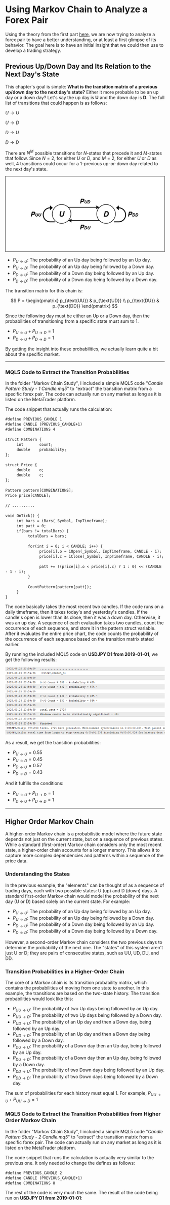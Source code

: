 # Using Markov Chain to Analyze a Forex Pair

Using the theory from the first part [here](https://github.com/handiko/Markov-Chain-In-Financial-Market), we are now trying to analyze a forex pair to have a better understanding, or at least a first glimpse of its behavior.
The goal here is to have an initial insight that we could then use to develop a trading strategy.

## Previous Up/Down Day and Its Relation to the Next Day's State
This chapter's goal is simple: **What is the transition matrix of a previous up/down day to the next day's state?** Either it more probable to be an up day or a down day?
Let's say the up day is **U** and the down day is **D**. The full list of transitions that could happen is as follows:

$U \to U$

$U \to D$

$D \to U$

$D \to D$

There are $N^{M}$ possible transitions for $N$-states that precede it and $M$-states that follow. Since $N = 2$, for either $U$ or $D$, and $M = 2$, for either $U$ or $D$ as well, 4 transitions could occur for a 1-previous up-or-down day related to the next day's state.

![](./2-states_markov_chain.png)

* $P_{U \to U}$: The probability of an Up day being followed by an Up day.
* $P_{U \to D}$: The probability of an Up day being followed by a Down day.
* $P_{D \to U}$: The probability of a Down day being followed by an Up day.
* $P_{D \to D}$: The probability of a Down day being followed by a Down day.

The transition matrix for this chain is:

$$
P = 
\begin{pmatrix}
p_{\text{UU}} & p_{\text{UD}} \\
p_{\text{DU}} & p_{\text{DD}} 
\end{pmatrix}
$$

Since the following day must be either an Up or a Down day, then the probabilities of transitioning from a specific state must sum to 1.

* $P_{U \to U} + P_{U \to D} = 1$
* $P_{D \to U} + P_{D \to D} = 1$

By getting the insight into these probabilities, we actually learn quite a bit about the specific market.

---

### MQL5 Code to Extract the Transition Probabilities
In the folder "Markov Chain Study", I included a simple MQL5 code "_Candle Pattern Study - 1 Candle.mq5_" to "extract" the transition matrix from a specific forex pair. The code can actually run on any market as long as it is listed on the MetaTrader platform.

The code snippet that actually runs the calculation:
```mql5
#define PREVIOUS_CANDLE 1
#define CANDLE (PREVIOUS_CANDLE+1)
#define COMBINATIONS 4

struct Pattern {
     int       count;
     double    probability;
};

struct Price {
     double    o;
     double    c;
};

Pattern pattern[COMBINATIONS];
Price price[CANDLE];

// ..........

void OnTick() {
     int bars = iBars(_Symbol, InpTimeframe);
     int patt = 0;
     if(bars != totalBars) {
          totalBars = bars;

          for(int i = 0; i < CANDLE; i++) {
               price[i].o = iOpen(_Symbol, InpTimeframe, CANDLE - i);
               price[i].c = iClose(_Symbol, InpTimeframe, CANDLE - i);

               patt += ((price[i].o < price[i].c) ? 1 : 0) << (CANDLE - 1 - i);
          }

          CountPattern(pattern[patt]);
     }
}
```
The code basically takes the most recent two candles. If the code runs on a daily timeframe, then it takes today's and yesterday's candles. If the candle's open is lower than its close, then it was a down day. Otherwise, it was an up day. A sequence of each evaluation takes two candles, count the occurrence of each sequence, and store it in the pattern struct variable. After it evaluates the entire price chart, the code counts the probability of the occurrence of each sequence based on the transition matrix stated earlier.

By running the included MQL5 code on **USDJPY D1 from 2019-01-01**, we get the following results:

![](./1-candle-result.png)

As a result, we get the transition probabilities:
* $P_{U \to U} = 0.55$
* $P_{U \to D} = 0.45$
* $P_{D \to U} = 0.57$
* $P_{D \to D} = 0.43$

And it fulfills the conditions:
* $P_{U \to U} + P_{U \to D} = 1$
* $P_{D \to U} + P_{D \to D} = 1$

---

## Higher Order Markov Chain

A higher-order Markov chain is a probabilistic model where the future state depends not just on the current state, but on a sequence of previous states. While a standard (first-order) Markov chain considers only the most recent state, a higher-order chain accounts for a longer memory. This allows it to capture more complex dependencies and patterns within a sequence of the price data.

### Understanding the States

In the previous example, the "elements" can be thought of as a sequence of trading days, each with two possible states: U (up) and D (down) days. A standard first-order Markov chain would model the probability of the next day (U or D) based solely on the current state. For example:

* $P_{U \to U}$: The probability of an Up day being followed by an Up day.
* $P_{U \to D}$: The probability of an Up day being followed by a Down day.
* $P_{D \to U}$: The probability of a Down day being followed by an Up day.
* $P_{D \to D}$: The probability of a Down day being followed by a Down day.

However, a second-order Markov chain considers the two previous days to determine the probability of the next one. The "states" of this system aren't just U or D; they are pairs of consecutive states, such as UU, UD, DU, and DD.

### Transition Probabilities in a Higher-Order Chain

The core of a Markov chain is its transition probability matrix, which contains the probabilities of moving from one state to another. In this example, the transitions are based on the two-state history. The transition probabilities would look like this:

* $P_{UU \to U}$: The probability of two Up days being followed by an Up day.
* $P_{UU \to D}$: The probability of two Up days being followed by a Down day.
* $P_{UD \to U}$: The probability of an Up day and then a Down day, being followed by an Up day.
* $P_{UD \to D}$: The probability of an Up day and then a Down day being followed by a Down day.
* $P_{DU \to U}$: The probability of a Down day then an Up day, being followed by an Up day.
* $P_{DU \to D}$: The probability of a Down day then an Up day, being followed by a Down day.
* $P_{DD \to U}$: The probability of two Down days being followed by an Up day.
* $P_{DD \to D}$: The probability of two Down days being followed by a Down day.

The sum of probabilities for each history must equal 1. For example, $P_{UU \to U} + P_{UU \to D} = 1$

### MQL5 Code to Extract the Transition Probabilities from Higher Order Markov Chain
In the folder "Markov Chain Study", I included a simple MQL5 code "_Candle Pattern Study - 2 Candle.mq5_" to "extract" the transition matrix from a specific forex pair. The code can actually run on any market as long as it is listed on the MetaTrader platform.

The code snippet that runs the calculation is actually very similar to the previous one. It only needed to change the defines as follows:

```mql5
#define PREVIOUS_CANDLE 2
#define CANDLE (PREVIOUS_CANDLE+1)
#define COMBINATIONS 8
```

The rest of the code is very much the same. The result of the code being run on **USDJPY D1 from 2019-01-01**:
